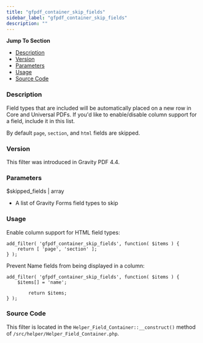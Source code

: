 ```yaml
---
title: "gfpdf_container_skip_fields"
sidebar_label: "gfpdf_container_skip_fields"
description: ""
---
```


**Jump To Section**

* [Description](#description)
* [Version](#version)
* [Parameters](#parameters)
* [Usage](#usage)
* [Source Code](#source-code)

### Description 

Field types that are included will be automatically placed on a new row in Core and Universal PDFs. If you'd like to enable/disable column support for a field, include it in this list. 

By default `page`, `section`, and `html` fields are skipped.

### Version 

This filter was introduced in Gravity PDF 4.4.

### Parameters 

$skipped_fields | array
*  A list of Gravity Forms field types to skip

### Usage 

Enable column support for HTML field types:

```language-php
add_filter( 'gfpdf_container_skip_fields', function( $items ) {
	return [ 'page', 'section' ];
} );
```

Prevent Name fields from being displayed in a column:

```language-php
add_filter( 'gfpdf_container_skip_fields', function( $items ) {
	$items[] = 'name';

        return $items;
} );
```

### Source Code 

This filter is located in the `Helper_Field_Container::__construct()` method of `/src/helper/Helper_Field_Container.php`.